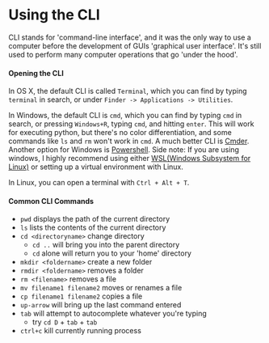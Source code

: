 
# Using the CLI

CLI stands for 'command-line interface', and it was the only way to use a computer before the development of GUIs 'graphical user interface'. It's still used to perform many computer operations that go 'under the hood'.

#### Opening the CLI

In OS X, the default CLI is called `Terminal`, which you can find by typing `terminal` in search, or under `Finder -> Applications -> Utilities`.

In Windows, the default CLI is `cmd`, which you can find by typing `cmd` in search, or pressing `Windows+R`, typing `cmd`, and hitting `enter`. This will work for executing python, but there's no color differentiation, and some commands like `ls` and `rm` won't work in `cmd`. A much better CLI is [Cmder](http://cmder.net/). Another option for Windows is [Powershell](https://msdn.microsoft.com/en-us/powershell/scripting/setup/installing-windows-powershell).
Side note: If you are using windows, I highly recommend using either [WSL(Windows Subsystem for Linux)](https://docs.microsoft.com/en-us/windows/wsl/install) or setting up a virtual environment with Linux.

In Linux, you can open a terminal with `Ctrl + Alt + T`.

#### Common CLI Commands

- `pwd` displays the path of the current directory
- `ls` lists the contents of the current directory
- `cd <directoryname>` change directory
    - `cd ..` will bring you into the parent directory
    - `cd` alone will return you to your 'home' directory
- `mkdir <foldername>` create a new folder 
- `rmdir <foldername>` removes a folder
- `rm <filename>` removes a file
- `mv filename1 filename2` moves or renames a file
- `cp filename1 filename2` copies a file
- `up-arrow` will bring up the last command entered
- `tab` will attempt to autocomplete whatever you're typing
    - try `cd D` + `tab` + `tab`
- `ctrl+c` kill currently running process